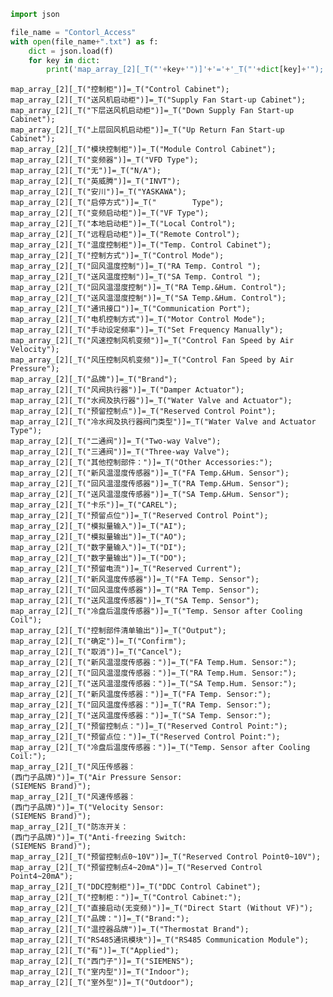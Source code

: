 

```python
import json

file_name = "Contorl_Access"
with open(file_name+".txt") as f:
    dict = json.load(f)
    for key in dict:
        print('map_array_[2][_T("'+key+'")]'+'='+'_T("'+dict[key]+'");')
```

    map_array_[2][_T("控制柜")]=_T("Control Cabinet");
    map_array_[2][_T("送风机启动柜")]=_T("Supply Fan Start-up Cabinet");
    map_array_[2][_T("下层送风机启动柜")]=_T("Down Supply Fan Start-up Cabinet");
    map_array_[2][_T("上层回风机启动柜")]=_T("Up Return Fan Start-up Cabinet");
    map_array_[2][_T("模块控制柜")]=_T("Module Control Cabinet");
    map_array_[2][_T("变频器")]=_T("VFD Type");
    map_array_[2][_T("无")]=_T("N/A");
    map_array_[2][_T("英威腾")]=_T("INVT");
    map_array_[2][_T("安川")]=_T("YASKAWA");
    map_array_[2][_T("启停方式")]=_T("        Type");
    map_array_[2][_T("变频启动柜")]=_T("VF Type");
    map_array_[2][_T("本地启动柜")]=_T("Local Control");
    map_array_[2][_T("远程启动柜")]=_T("Remote Control");
    map_array_[2][_T("温度控制柜")]=_T("Temp. Control Cabinet");
    map_array_[2][_T("控制方式")]=_T("Control Mode");
    map_array_[2][_T("回风温度控制")]=_T("RA Temp. Control ");
    map_array_[2][_T("送风温度控制")]=_T("SA Temp. Control ");
    map_array_[2][_T("回风温湿度控制")]=_T("RA Temp.&Hum. Control");
    map_array_[2][_T("送风温湿度控制")]=_T("SA Temp.&Hum. Control");
    map_array_[2][_T("通讯接口")]=_T("Communication Port");
    map_array_[2][_T("电机控制方式")]=_T("Motor Control Mode");
    map_array_[2][_T("手动设定频率")]=_T("Set Frequency Manually");
    map_array_[2][_T("风速控制风机变频")]=_T("Control Fan Speed by Air Velocity");
    map_array_[2][_T("风压控制风机变频")]=_T("Control Fan Speed by Air Pressure");
    map_array_[2][_T("品牌")]=_T("Brand");
    map_array_[2][_T("风阀执行器")]=_T("Damper Actuator");
    map_array_[2][_T("水阀及执行器")]=_T("Water Valve and Actuator");
    map_array_[2][_T("预留控制点")]=_T("Reserved Control Point");
    map_array_[2][_T("冷水阀及执行器阀门类型")]=_T("Water Valve and Actuator Type");
    map_array_[2][_T("二通阀")]=_T("Two-way Valve");
    map_array_[2][_T("三通阀")]=_T("Three-way Valve");
    map_array_[2][_T("其他控制部件：")]=_T("Other Accessories:");
    map_array_[2][_T("新风温湿度传感器")]=_T("FA Temp.&Hum. Sensor");
    map_array_[2][_T("回风温湿度传感器")]=_T("RA Temp.&Hum. Sensor");
    map_array_[2][_T("送风温湿度传感器")]=_T("SA Temp.&Hum. Sensor");
    map_array_[2][_T("卡乐")]=_T("CAREL");
    map_array_[2][_T("预留点位")]=_T("Reserved Control Point");
    map_array_[2][_T("模拟量输入")]=_T("AI");
    map_array_[2][_T("模拟量输出")]=_T("AO");
    map_array_[2][_T("数字量输入")]=_T("DI");
    map_array_[2][_T("数字量输出")]=_T("DO");
    map_array_[2][_T("预留电流")]=_T("Reserved Current");
    map_array_[2][_T("新风温度传感器")]=_T("FA Temp. Sensor");
    map_array_[2][_T("回风温度传感器")]=_T("RA Temp. Sensor");
    map_array_[2][_T("送风温度传感器")]=_T("SA Temp. Sensor");
    map_array_[2][_T("冷盘后温度传感器")]=_T("Temp. Sensor after Cooling Coil");
    map_array_[2][_T("控制部件清单输出")]=_T("Output");
    map_array_[2][_T("确定")]=_T("Confirm");
    map_array_[2][_T("取消")]=_T("Cancel");
    map_array_[2][_T("新风温湿度传感器：")]=_T("FA Temp.Hum. Sensor:");
    map_array_[2][_T("回风温湿度传感器：")]=_T("RA Temp.Hum. Sensor:");
    map_array_[2][_T("送风温湿度传感器：")]=_T("SA Temp.Hum. Sensor:");
    map_array_[2][_T("新风温度传感器：")]=_T("FA Temp. Sensor:");
    map_array_[2][_T("回风温度传感器：")]=_T("RA Temp. Sensor:");
    map_array_[2][_T("送风温度传感器：")]=_T("SA Temp. Sensor:");
    map_array_[2][_T("预留控制点：")]=_T("Reserved Control Point:");
    map_array_[2][_T("预留点位：")]=_T("Reserved Control Point:");
    map_array_[2][_T("冷盘后温度传感器：")]=_T("Temp. Sensor after Cooling Coil:");
    map_array_[2][_T("风压传感器：
    (西门子品牌)")]=_T("Air Pressure Sensor: 
    (SIEMENS Brand)");
    map_array_[2][_T("风速传感器：
    (西门子品牌)")]=_T("Velocity Sensor: 
    (SIEMENS Brand)");
    map_array_[2][_T("防冻开关：
    (西门子品牌)")]=_T("Anti-freezing Switch: 
    (SIEMENS Brand)");
    map_array_[2][_T("预留控制点0~10V")]=_T("Reserved Control Point0~10V");
    map_array_[2][_T("预留控制点4~20mA")]=_T("Reserved Control Point4~20mA");
    map_array_[2][_T("DDC控制柜")]=_T("DDC Control Cabinet");
    map_array_[2][_T("控制柜：")]=_T("Control Cabinet:");
    map_array_[2][_T("直接启动(无变频)")]=_T("Direct Start (Without VF)");
    map_array_[2][_T("品牌：")]=_T("Brand:");
    map_array_[2][_T("温控器品牌")]=_T("Thermostat Brand");
    map_array_[2][_T("RS485通讯模块")]=_T("RS485 Communication Module");
    map_array_[2][_T("有")]=_T("Applied");
    map_array_[2][_T("西门子")]=_T("SIEMENS");
    map_array_[2][_T("室内型")]=_T("Indoor");
    map_array_[2][_T("室外型")]=_T("Outdoor");
    
